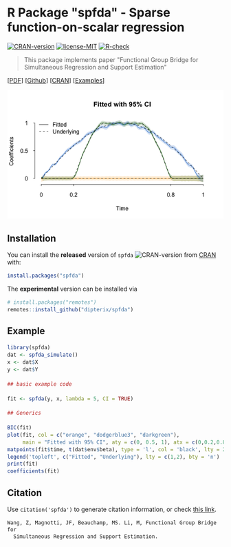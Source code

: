 
# R Package "spfda" - Sparse function-on-scalar regression

<!-- badges: start -->
[![CRAN-version](https://www.r-pkg.org/badges/version/spfda)](https://CRAN.R-project.org/package=spfda)
[![license-MIT](https://img.shields.io/badge/licence-MIT-blue.svg)](https://github.com/dipterix/spfda/blob/master/LICENSE)
[![R-check](https://github.com/dipterix/spfda/workflows/R-CMD-check/badge.svg)](https://github.com/dipterix/spfda/actions)
<!-- [![Cran-version](http://cranlogs.r-pkg.org/badges/grand-total/spfda)](https://CRAN.R-project.org/package=spfda) -->
<!-- badges: end -->

> This package implements paper "Functional Group Bridge for Simultaneous Regression and Support Estimation" 

[[PDF](https://arxiv.org/abs/2006.10163)] [[Github](https://github.com/dipterix/spfda)] [[CRAN](https://cran.r-project.org/package=spfda)] [[Examples](https://doi.org/10.5281/zenodo.6363319)]

![Demo example](https://raw.githubusercontent.com/dipterix/spfda/master/inst/cover.png)

## Installation

You can install the **released** version of `spfda` ![CRAN-version](https://www.r-pkg.org/badges/version/spfda) from [CRAN](https://CRAN.R-project.org/package=spfda) with:

``` r
install.packages("spfda")
```

The **experimental** version can be installed via

``` r
# install.packages("remotes")
remotes::install_github("dipterix/spfda")
```

## Example

``` r
library(spfda)
dat <- spfda_simulate()
x <- dat$X
y <- dat$Y

## basic example code

fit <- spfda(y, x, lambda = 5, CI = TRUE)

## Generics

BIC(fit)
plot(fit, col = c("orange", "dodgerblue3", "darkgreen"),
     main = "Fitted with 95% CI", aty = c(0, 0.5, 1), atx = c(0,0.2,0.8,1))
matpoints(fit$time, t(dat$env$beta), type = 'l', col = 'black', lty = 2)
legend('topleft', c("Fitted", "Underlying"), lty = c(1,2), bty = 'n')
print(fit)
coefficients(fit)
```

## Citation

Use `citation('spfda')` to generate citation information, or check [this link](https://arxiv.org/abs/2006.10163).

```
Wang, Z, Magnotti, JF, Beauchamp, MS. Li, M, Functional Group Bridge for
  Simultaneous Regression and Support Estimation.
```

